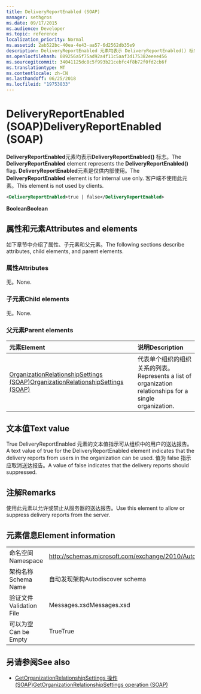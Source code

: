 ```yaml
---
title: DeliveryReportEnabled (SOAP)
manager: sethgros
ms.date: 09/17/2015
ms.audience: Developer
ms.topic: reference
localization_priority: Normal
ms.assetid: 2ab522bc-40ea-4e43-aa57-6d2562db35e9
description: DeliveryReportEnabled 元素均表示 DeliveryReportEnabled() 标志。 DeliveryReportEnabled 元素是仅供内部使用。 客户端不使用此元素。
ms.openlocfilehash: 089256a5f75ad92a4f11c5aaf3d175382eeee456
ms.sourcegitcommit: 34041125dc8c5f993b21cebfc4f8b72f0fd2cb6f
ms.translationtype: MT
ms.contentlocale: zh-CN
ms.lasthandoff: 06/25/2018
ms.locfileid: "19753833"
---
```

# <a name="deliveryreportenabled-soap"></a><span data-ttu-id="3fa10-105">DeliveryReportEnabled (SOAP)</span><span class="sxs-lookup"><span data-stu-id="3fa10-105">DeliveryReportEnabled (SOAP)</span></span>

<span data-ttu-id="3fa10-106">**DeliveryReportEnabled**元素均表示**DeliveryReportEnabled()** 标志。</span><span class="sxs-lookup"><span data-stu-id="3fa10-106">The **DeliveryReportEnabled** element represents the **DeliveryReportEnabled()** flag.</span></span> <span data-ttu-id="3fa10-107">**DeliveryReportEnabled**元素是仅供内部使用。</span><span class="sxs-lookup"><span data-stu-id="3fa10-107">The **DeliveryReportEnabled** element is for internal use only.</span></span> <span data-ttu-id="3fa10-108">客户端不使用此元素。</span><span class="sxs-lookup"><span data-stu-id="3fa10-108">This element is not used by clients.</span></span> 
  
```XML
<DeliveryReportEnabled>true | false</DeliveryReportEnabled>
```

 <span data-ttu-id="3fa10-109">**Boolean**</span><span class="sxs-lookup"><span data-stu-id="3fa10-109">**Boolean**</span></span>
## <a name="attributes-and-elements"></a><span data-ttu-id="3fa10-110">属性和元素</span><span class="sxs-lookup"><span data-stu-id="3fa10-110">Attributes and elements</span></span>

<span data-ttu-id="3fa10-111">如下章节中介绍了属性、子元素和父元素。</span><span class="sxs-lookup"><span data-stu-id="3fa10-111">The following sections describe attributes, child elements, and parent elements.</span></span>
  
### <a name="attributes"></a><span data-ttu-id="3fa10-112">属性</span><span class="sxs-lookup"><span data-stu-id="3fa10-112">Attributes</span></span>

<span data-ttu-id="3fa10-113">无。</span><span class="sxs-lookup"><span data-stu-id="3fa10-113">None.</span></span>
  
### <a name="child-elements"></a><span data-ttu-id="3fa10-114">子元素</span><span class="sxs-lookup"><span data-stu-id="3fa10-114">Child elements</span></span>

<span data-ttu-id="3fa10-115">无。</span><span class="sxs-lookup"><span data-stu-id="3fa10-115">None.</span></span>
  
### <a name="parent-elements"></a><span data-ttu-id="3fa10-116">父元素</span><span class="sxs-lookup"><span data-stu-id="3fa10-116">Parent elements</span></span>

|<span data-ttu-id="3fa10-117">**元素**</span><span class="sxs-lookup"><span data-stu-id="3fa10-117">**Element**</span></span>|<span data-ttu-id="3fa10-118">**说明**</span><span class="sxs-lookup"><span data-stu-id="3fa10-118">**Description**</span></span>|
|:-----|:-----|
|[<span data-ttu-id="3fa10-119">OrganizationRelationshipSettings (SOAP)</span><span class="sxs-lookup"><span data-stu-id="3fa10-119">OrganizationRelationshipSettings (SOAP)</span></span>](organizationrelationshipsettings-soap.md) <br/> |<span data-ttu-id="3fa10-120">代表单个组织的组织关系的列表。</span><span class="sxs-lookup"><span data-stu-id="3fa10-120">Represents a list of organization relationships for a single organization.</span></span>  <br/> |
   
## <a name="text-value"></a><span data-ttu-id="3fa10-121">文本值</span><span class="sxs-lookup"><span data-stu-id="3fa10-121">Text value</span></span>

<span data-ttu-id="3fa10-122">True DeliveryReportEnabled 元素的文本值指示可从组织中的用户的送达报告。</span><span class="sxs-lookup"><span data-stu-id="3fa10-122">A text value of true for the DeliveryReportEnabled element indicates that the delivery reports from users in the organization can be used.</span></span> <span data-ttu-id="3fa10-123">值为 false 指示应取消送达报告。</span><span class="sxs-lookup"><span data-stu-id="3fa10-123">A value of false indicates that the delivery reports should suppressed.</span></span>
  
## <a name="remarks"></a><span data-ttu-id="3fa10-124">注解</span><span class="sxs-lookup"><span data-stu-id="3fa10-124">Remarks</span></span>

<span data-ttu-id="3fa10-125">使用此元素以允许或禁止从服务器的送达报告。</span><span class="sxs-lookup"><span data-stu-id="3fa10-125">Use this element to allow or suppress delivery reports from the server.</span></span>
  
## <a name="element-information"></a><span data-ttu-id="3fa10-126">元素信息</span><span class="sxs-lookup"><span data-stu-id="3fa10-126">Element information</span></span>

|||
|:-----|:-----|
|<span data-ttu-id="3fa10-127">命名空间</span><span class="sxs-lookup"><span data-stu-id="3fa10-127">Namespace</span></span>  <br/> |http://schemas.microsoft.com/exchange/2010/Autodiscover  <br/> |
|<span data-ttu-id="3fa10-128">架构名称</span><span class="sxs-lookup"><span data-stu-id="3fa10-128">Schema Name</span></span>  <br/> |<span data-ttu-id="3fa10-129">自动发现架构</span><span class="sxs-lookup"><span data-stu-id="3fa10-129">Autodiscover schema</span></span>  <br/> |
|<span data-ttu-id="3fa10-130">验证文件</span><span class="sxs-lookup"><span data-stu-id="3fa10-130">Validation File</span></span>  <br/> |<span data-ttu-id="3fa10-131">Messages.xsd</span><span class="sxs-lookup"><span data-stu-id="3fa10-131">Messages.xsd</span></span>  <br/> |
|<span data-ttu-id="3fa10-132">可以为空</span><span class="sxs-lookup"><span data-stu-id="3fa10-132">Can be Empty</span></span>  <br/> |<span data-ttu-id="3fa10-133">True</span><span class="sxs-lookup"><span data-stu-id="3fa10-133">True</span></span>  <br/> |
   
## <a name="see-also"></a><span data-ttu-id="3fa10-134">另请参阅</span><span class="sxs-lookup"><span data-stu-id="3fa10-134">See also</span></span>

- [<span data-ttu-id="3fa10-135">GetOrganizationRelationshipSettings 操作 (SOAP)</span><span class="sxs-lookup"><span data-stu-id="3fa10-135">GetOrganizationRelationshipSettings operation (SOAP)</span></span>](getorganizationrelationshipsettings-operation-soap.md)

